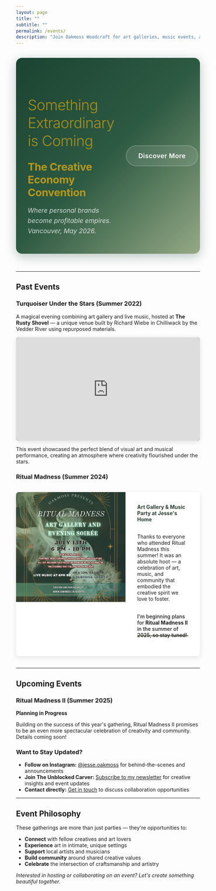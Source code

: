 ```yaml
---
layout: page
title: ""
subtitle: ""
permalink: /events/
description: "Join Oakmoss Woodcraft for art galleries, music events, and creative gatherings in the Fraser Valley. Discover past events and upcoming collaborations."
---
```


<div class="convention-banner">
  <div class="banner-content">
    <div class="banner-text">
      <h3 class="banner-title" style="color: #B7971B;">Something Extraordinary is Coming</h3>
      <p class="banner-subtitle">The Creative Economy Convention</p>
      <p class="banner-description">Where personal brands become profitable empires. Vancouver, May 2026.</p>
    </div>
    <div class="banner-cta">
      <a href="https://thelivinginternet.com/" class="banner-button">Discover More</a>
    </div>
  </div>
</div>

---

## Past Events

### Turquoiser Under the Stars (Summer 2022)

A magical evening combining art gallery and live music, hosted at **The Rusty Shovel** — a unique venue built by Richard Wiebe in Chilliwack by the Vedder River using repurposed materials.

<div class="video-container mb-3">
  <iframe width="560" height="315" src="https://www.youtube.com/embed/WBm4qGubn70?si=sbpkYASROiAm5QWL" title="Turquoiser Under the Stars" frameborder="0" allow="accelerometer; autoplay; clipboard-write; encrypted-media; gyroscope; picture-in-picture; web-share" referrerpolicy="strict-origin-when-cross-origin" allowfullscreen></iframe>
</div>

This event showcased the perfect blend of visual art and musical performance, creating an atmosphere where creativity flourished under the stars.

### Ritual Madness (Summer 2024)

<div class="event-card">
  <div class="event-image">
    <img src="/assets/images/ritual.jpeg" alt="Ritual Madness event gathering" loading="lazy">
  </div>
  <div class="event-content">
    <h4>Art Gallery & Music Party at Jesse's Home</h4>
    <p>Thanks to everyone who attended Ritual Madness this summer! It was an absolute hoot — a celebration of art, music, and community that embodied the creative spirit we love to foster.</p>
    <p class="highlight">I'm beginning plans for <strong>Ritual Madness II</strong> in the summer of 2025, so stay tuned!</p>
  </div>
</div>

---

## Upcoming Events

### Ritual Madness II (Summer 2025)

**Planning in Progress**

Building on the success of this year's gathering, Ritual Madness II promises to be an even more spectacular celebration of creativity and community. Details coming soon!

### Want to Stay Updated?

- **Follow on Instagram:** [@jesse.oakmoss](https://www.instagram.com/jesse.oakmoss/) for behind-the-scenes and announcements
- **Join The Unblocked Carver:** [Subscribe to my newsletter](/unblockedcarver/) for creative insights and event updates
- **Contact directly:** [Get in touch](/contact/) to discuss collaboration opportunities

---

## Event Philosophy

These gatherings are more than just parties — they're opportunities to:
- **Connect** with fellow creatives and art lovers
- **Experience** art in intimate, unique settings
- **Support** local artists and musicians
- **Build community** around shared creative values
- **Celebrate** the intersection of craftsmanship and artistry

*Interested in hosting or collaborating on an event? Let's create something beautiful together.*

<style>
.convention-banner {
  background: linear-gradient(135deg, #1B4332 0%, #2D5A42 50%, #95A985 100%);
  border-radius: 16px;
  margin: 2rem 0 3rem 0;
  padding: 3rem 2rem;
  position: relative;
  overflow: hidden;
  box-shadow: 0 8px 30px rgba(27, 67, 50, 0.3);
}

.convention-banner::before {
  content: '';
  position: absolute;
  top: 0;
  left: 0;
  right: 0;
  bottom: 0;
  background: url('data:image/svg+xml,<svg xmlns="http://www.w3.org/2000/svg" viewBox="0 0 100 100"><defs><pattern id="grain" width="100" height="100" patternUnits="userSpaceOnUse"><circle cx="25" cy="25" r="0.5" fill="rgba(255,255,255,0.1)"/><circle cx="75" cy="75" r="0.3" fill="rgba(255,255,255,0.05)"/></pattern></defs><rect width="100" height="100" fill="url(%23grain)"/></svg>');
  opacity: 0.1;
  pointer-events: none;
}

.banner-content {
  display: flex;
  justify-content: space-between;
  align-items: center;
  max-width: 1000px;
  margin: 0 auto;
  position: relative;
  z-index: 1;
}

.banner-text {
  flex: 1;
  color: #fff;
}

.banner-title {
  font-size: 2.5rem;
  font-weight: 300;
  margin-bottom: 0.5rem;
  letter-spacing: -0.02em;
  opacity: 0.9;
}

.banner-subtitle {
  font-size: 1.8rem;
  font-weight: 700;
  margin-bottom: 1rem;
  color: #B7971B;
  letter-spacing: -0.01em;
}

.banner-description {
  font-size: 1.1rem;
  opacity: 0.8;
  line-height: 1.6;
  margin-bottom: 0;
  font-style: italic;
}

.banner-cta {
  flex-shrink: 0;
  margin-left: 2rem;
}

.banner-button {
  display: inline-block;
  padding: 1rem 2rem;
  background: rgba(255, 255, 255, 0.1);
  color: #fff;
  text-decoration: none;
  border-radius: 50px;
  font-weight: 600;
  font-size: 1.1rem;
  border: 2px solid rgba(255, 255, 255, 0.2);
  transition: all 0.3s ease;
  backdrop-filter: blur(10px);
  letter-spacing: 0.5px;
}

.banner-button:hover {
  background: rgba(183, 151, 27, 0.9);
  border-color: rgba(183, 151, 27, 0.9);
  transform: translateY(-2px);
  box-shadow: 0 6px 20px rgba(183, 151, 27, 0.3);
  color: #fff;
}

@media (max-width: 768px) {
  .convention-banner {
    padding: 2rem 1.5rem;
  }
  
  .banner-content {
    flex-direction: column;
    text-align: center;
  }
  
  .banner-cta {
    margin-left: 0;
    margin-top: 2rem;
  }
  
  .banner-title {
    font-size: 2rem;
  }
  
  .banner-subtitle {
    font-size: 1.5rem;
  }
  
  .banner-description {
    font-size: 1rem;
  }
}

.video-container {
  position: relative;
  padding-bottom: 56.25%; /* 16:9 aspect ratio */
  height: 0;
  overflow: hidden;
  background: #000;
  border-radius: 8px;
  box-shadow: 0 4px 15px rgba(0, 0, 0, 0.1);
}

.video-container iframe {
  position: absolute;
  top: 0;
  left: 0;
  width: 100%;
  height: 100%;
  border: 0;
}

.event-card {
  background: #fff;
  border-radius: 8px;
  overflow: hidden;
  box-shadow: 0 4px 15px rgba(0, 0, 0, 0.1);
  margin: 2rem 0;
}

.event-card .event-image img {
  width: 100%;
  height: 300px;
  object-fit: cover;
}

.event-content {
  padding: 2rem;
}

.event-content h4 {
  margin-top: 0;
  margin-bottom: 1rem;
  color: #2c3e34;
}

.highlight {
  background: linear-gradient(120deg, #7a8471 0%, #7a8471 100%);
  background-repeat: no-repeat;
  background-size: 100% 0.2em;
  background-position: 0 88%;
  padding: 0.2rem 0;
  font-weight: 500;
}

@media (min-width: 768px) {
  .event-card {
    display: flex;
    align-items: stretch;
  }
  
  .event-image {
    flex: 1;
    min-width: 300px;
  }
  
  .event-content {
    flex: 1;
    display: flex;
    flex-direction: column;
    justify-content: center;
  }
  
  .event-image img {
    height: 100%;
    min-height: 250px;
  }
}
</style> 
